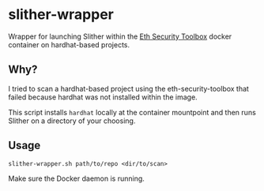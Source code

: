 # slither-wrapper

Wrapper for launching Slither within the [Eth Security Toolbox](https://github.com/trailofbits/eth-security-toolbox/blob/master/Dockerfile) docker container on hardhat-based projects.

## Why?

I tried to scan a hardhat-based project using the eth-security-toolbox that failed because
hardhat was not installed within the image.

This script installs `hardhat` locally at the container mountpoint and then 
runs Slither on a directory of your choosing. 

## Usage

`slither-wrapper.sh path/to/repo <dir/to/scan>`

Make sure the Docker daemon is running.
